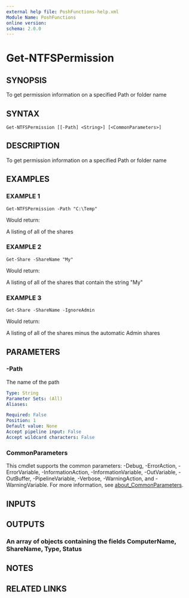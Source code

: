 ```yaml
---
external help file: PoshFunctions-help.xml
Module Name: PoshFunctions
online version:
schema: 2.0.0
---
```


# Get-NTFSPermission

## SYNOPSIS
To get permission information on a specified Path or folder name

## SYNTAX

```
Get-NTFSPermission [[-Path] <String>] [<CommonParameters>]
```

## DESCRIPTION
To get permission information on a specified Path or folder name

## EXAMPLES

### EXAMPLE 1
```
Get-NTFSPermission -Path "C:\Temp"
```

Would return:

A listing of all of the shares

### EXAMPLE 2
```
Get-Share -ShareName "My"
```

Would return:

A listing of all of the shares that contain the string "My"

### EXAMPLE 3
```
Get-Share -ShareName -IgnoreAdmin
```

Would return:

A listing of all of the shares minus the automatic Admin shares

## PARAMETERS

### -Path
The name of the path

```yaml
Type: String
Parameter Sets: (All)
Aliases:

Required: False
Position: 1
Default value: None
Accept pipeline input: False
Accept wildcard characters: False
```

### CommonParameters
This cmdlet supports the common parameters: -Debug, -ErrorAction, -ErrorVariable, -InformationAction, -InformationVariable, -OutVariable, -OutBuffer, -PipelineVariable, -Verbose, -WarningAction, and -WarningVariable. For more information, see [about_CommonParameters](http://go.microsoft.com/fwlink/?LinkID=113216).

## INPUTS

## OUTPUTS

### An array of objects containing the fields ComputerName, ShareName, Type, Status
## NOTES

## RELATED LINKS
